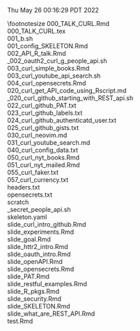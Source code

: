 
Thu May 26 00:16:29 PDT 2022

\footnotesize
000_TALK_CURL.Rmd    
000_TALK_CURL.tex     
001_b.sh     
001_config_SKELETON.Rmd  
002_API_R_talk.Rmd    
_002_oauth2_curl_g_people_api.sh     
003_curl_simple_books.Rmd    
003_curl_youtube_api_search.sh     
004_curl_opensecrets.Rmd    
020_curl_get_API_code_using_Rscript.md  
_020_curl_github_starting_with_REST_api.sh     
022_curl_github_PAT.txt  
023_curl_github_labels.txt  
024_curl_github_authenticatd_user.txt  
025_curl_github_gists.txt  
030_curl_neovim.md  
031_curl_youtube_search.md  
040_curl_config_data.txt  
050_curl_nyt_books.Rmd    
051_curl_nyt_mailed.Rmd    
055_curl_faker.txt  
057_curl_currency.txt  
headers.txt  
opensecrets.txt  
scratch  
_secret_people_api.sh   
skeleton.yaml  
slide_curl_intro_github.Rmd    
slide_experiments.Rmd    
slide_goal.Rmd    
slide_httr2_intro.Rmd    
slide_oauth_intro.Rmd    
slide_openAPI.Rmd    
slide_opensecrets.Rmd    
slide_PAT.Rmd    
slide_restful_examples.Rmd    
slide_R_pkgs.Rmd    
slide_security.Rmd    
slide_SKELETON.Rmd    
slide_what_are_REST_API.Rmd  
test.Rmd    
